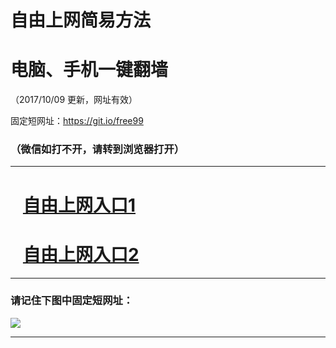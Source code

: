 ﻿# 自由上网简易方法

# 电脑、手机一键翻墙

（2017/10/09 更新，网址有效）

固定短网址：https://git.io/free99

### （微信如打不开，请转到浏览器打开）


***





# &nbsp;&nbsp; <a href="http://ft168061355.fwq-tz-1001.info/fwqtz01.html?t=100900112134 " target="_blank">自由上网入口1</a>
# &nbsp;&nbsp; <a href="http://ft220998534.fwq-tz-1002.info/fwqtz02.html?t=100900116085 " target="_blank">自由上网入口2</a>
***

### 请记住下图中固定短网址：

<img src="https://s3-us-west-2.amazonaws.com/fwq-1001/yjfq-20170905okok.png" /> 


***

